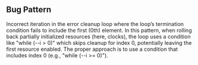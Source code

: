 ## Bug Pattern

Incorrect iteration in the error cleanup loop where the loop’s termination condition fails to include the first (0th) element. In this pattern, when rolling back partially initialized resources (here, clocks), the loop uses a condition like "while (--i > 0)" which skips cleanup for index 0, potentially leaving the first resource enabled. The proper approach is to use a condition that includes index 0 (e.g., "while (--i >= 0)").
